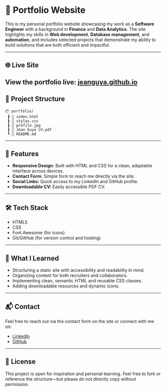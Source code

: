 # 💼 Portfolio Website

This is my personal portfolio website showcasing my work as a **Software Engineer** with a background in **Finance** and **Data Analytics**. The site highlights my skills in **Web development**, **Database management**, and **automation**, and includes selected projects that demonstrate my ability to build solutions that are both efficient and impactful.

---

## 🌐 Live Site

View the portfolio live: [jeanguya.github.io](https://jeanguya-portfolio.netlify.app/) 
---

## 📁 Project Structure

```
📦 portfolio/
 ┣ 📜 index.html
 ┣ 📜 styles.css
 ┣ 📜 profile.jpg
 ┣ 📜 Jean Guya CV.pdf
 ┗ 📜 README.md
```

---

## 🚀 Features

- **Responsive Design:** Built with HTML and CSS for a clean, adaptable interface across devices.
- **Contact Form:** Simple form to reach me directly via the site.
- **Social Links:** Quick access to my LinkedIn and GitHub profile.
- **Downloadable CV:** Easily accessible PDF CV.

---

## 🛠 Tech Stack

- HTML5  
- CSS
- Font Awesome (for icons)  
- Git/GitHub (for version control and hosting)  

---

## 🧠 What I Learned

- Structuring a static site with accessibility and readability in mind.
- Organizing content for both recruiters and collaborators.
- Implementing clean, semantic HTML and reusable CSS classes.
- Adding downloadable resources and dynamic icons.

---

## 📬 Contact

Feel free to reach out via the contact form on the site or connect with me on:
- [LinkedIn](https://www.linkedin.com/in/jeanguya/)
- [GitHub](https://github.com/berena-code)

---

## 📄 License

This project is open for inspiration and personal learning. Feel free to fork or reference the structure—but please do not directly copy without permission.


